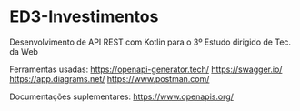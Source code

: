 # ED3-Investimentos
Desenvolvimento de API REST com Kotlin para o 3º Estudo dirigido de Tec. da Web

Ferramentas usadas:
https://openapi-generator.tech/
https://swagger.io/
https://app.diagrams.net/
https://www.postman.com/

Documentações suplementares:
https://www.openapis.org/
